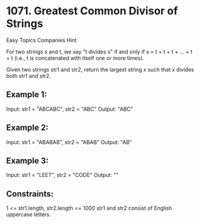 # 1071. Greatest Common Divisor of Strings
Easy Topics Companies Hint

For two strings s and t, we say "t divides s" if and only if s = t + t + t + ... + t + t (i.e., t is concatenated with itself one or more times).

Given two strings str1 and str2, return the largest string x such that x divides both str1 and str2.

 
## Example 1:

Input: str1 = "ABCABC", str2 = "ABC"
Output: "ABC"

## Example 2:

Input: str1 = "ABABAB", str2 = "ABAB"
Output: "AB"

## Example 3:

Input: str1 = "LEET", str2 = "CODE"
Output: ""
 

## Constraints:

1 <= str1.length, str2.length <= 1000
str1 and str2 consist of English uppercase letters.
